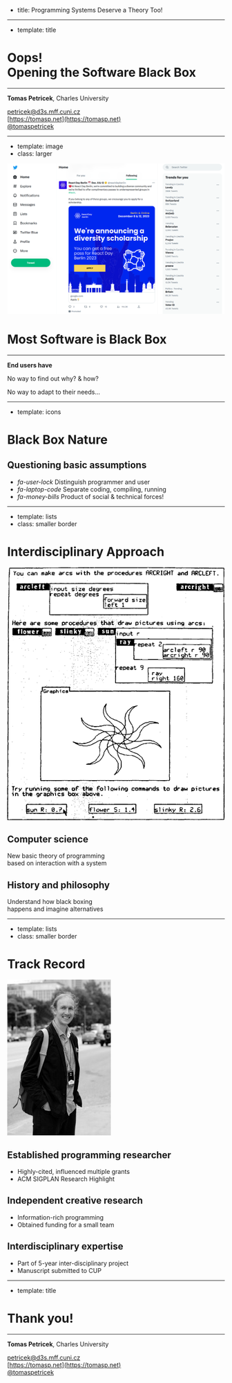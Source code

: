 - title: Programming Systems Deserve a Theory Too!

*****************************************************************************************
- template: title

# **Oops!**<br />Opening the Software Black Box


---

**Tomas Petricek**, Charles University

_<i class="fa fa-envelope"></i>_ [petricek@d3s.mff.cuni.cz](mailto:petricek@d3s.mff.cuni.cz)  
_<i class="fa-solid fa-circle-right"></i>_ [https://tomasp.net](https://tomasp.net)   
_<i class="fa-brands fa-twitter"></i>_ [@tomaspetricek](http://twitter.com/tomaspetricek)

*****************************************************************************************
- template: image
- class: larger

![](img/twitter.png)

# Most Software is Black Box

---

**End users have**

No way to find out why? & how?

No way to adapt to their needs...

*****************************************************************************************
- template: icons

# Black Box Nature
## Questioning basic assumptions

- *fa-user-lock* Distinguish programmer and user
- *fa-laptop-code* Separate coding, compiling, running
- *fa-money-bills* Product of social & technical forces!

*****************************************************************************************
- template: lists
- class: smaller border

# Interdisciplinary Approach

![](img/boxer.png)

## Computer science

New basic theory of programming  
based on interaction with a system

## History and philosophy

Understand how black boxing  
happens and imagine alternatives

*****************************************************************************************
- template: lists
- class: smaller border

# Track Record

![](img/tomas.jpg)

## Established programming researcher
- Highly-cited, influenced multiple grants
- ACM SIGPLAN Research Highlight

## Independent creative research
- Information-rich programming
- Obtained funding for a small team

## Interdisciplinary expertise
- Part of 5-year inter-disciplinary project
- Manuscript submitted to CUP

*****************************************************************************************
- template: title

# Thank you!


---

**Tomas Petricek**, Charles University  

_<i class="fa fa-envelope"></i>_ [petricek@d3s.mff.cuni.cz](mailto:petricek@d3s.mff.cuni.cz)  
_<i class="fa-solid fa-circle-right"></i>_ [https://tomasp.net](https://tomasp.net)   
_<i class="fa-brands fa-twitter"></i>_ [@tomaspetricek](http://twitter.com/tomaspetricek)

